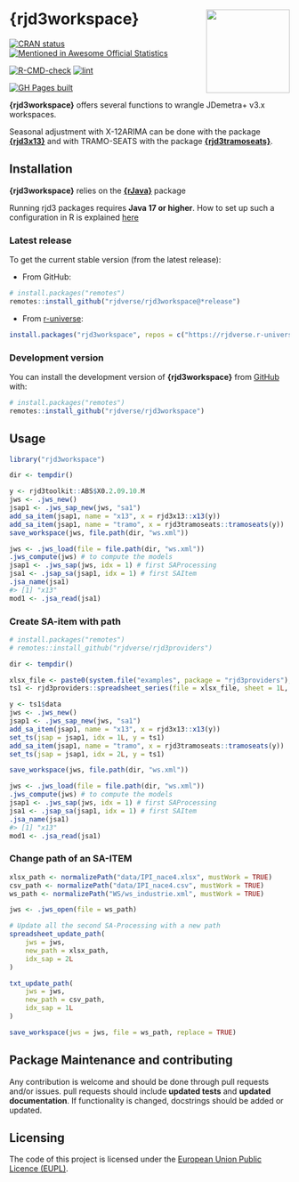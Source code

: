 
<!-- README.md is generated from README.Rmd. Please edit that file -->

# {rjd3workspace} <a href="https://rjdverse.github.io/rjd3workspace/"><img src="man/figures/logo.png" align="right" height="150" style="float:right; height:150px;"/></a>

<!-- badges: start -->

[![CRAN
status](https://www.r-pkg.org/badges/version/rjd3workspace)](https://CRAN.R-project.org/package=rjd3workspace)
[![Mentioned in Awesome Official
Statistics](https://awesome.re/mentioned-badge.svg)](http://www.awesomeofficialstatistics.org)

[![R-CMD-check](https://github.com/rjdverse/rjd3workspace/actions/workflows/R-CMD-check.yaml/badge.svg)](https://github.com/rjdverse/rjd3workspace/actions/workflows/R-CMD-check.yaml)
[![lint](https://github.com/rjdverse/rjd3workspace/actions/workflows/lint.yaml/badge.svg)](https://github.com/rjdverse/rjd3workspace/actions/workflows/lint.yaml)

[![GH Pages
built](https://github.com/rjdverse/rjd3workspace/actions/workflows/pkgdown.yaml/badge.svg)](https://github.com/rjdverse/rjd3workspace/actions/workflows/pkgdown.yaml)
<!-- badges: end -->

**{rjd3workspace}** offers several functions to wrangle JDemetra+ v3.x
workspaces.

Seasonal adjustment with X-12ARIMA can be done with the package
[**{rjd3x13}**](https://github.com/rjdverse/rjd3x13) and with
TRAMO-SEATS with the package
[**{rjd3tramoseats}**](https://github.com/rjdverse/rjd3tramoseats).

## Installation

**{rjd3workspace}** relies on the
[**{rJava}**](https://CRAN.R-project.org/package=rJava) package

Running rjd3 packages requires **Java 17 or higher**. How to set up such
a configuration in R is explained
[here](https://jdemetra-new-documentation.netlify.app/#Rconfig)

### Latest release

To get the current stable version (from the latest release):

- From GitHub:

``` r
# install.packages("remotes")
remotes::install_github("rjdverse/rjd3workspace@*release")
```

- From [r-universe](https://rjdverse.r-universe.dev/rjd3workspace):

``` r
install.packages("rjd3workspace", repos = c("https://rjdverse.r-universe.dev", "https://cloud.r-project.org"))
```

### Development version

You can install the development version of **{rjd3workspace}** from
[GitHub](https://github.com/) with:

``` r
# install.packages("remotes")
remotes::install_github("rjdverse/rjd3workspace")
```

## Usage

``` r
library("rjd3workspace")

dir <- tempdir()

y <- rjd3toolkit::ABS$X0.2.09.10.M
jws <- .jws_new()
jsap1 <- .jws_sap_new(jws, "sa1")
add_sa_item(jsap1, name = "x13", x = rjd3x13::x13(y))
add_sa_item(jsap1, name = "tramo", x = rjd3tramoseats::tramoseats(y))
save_workspace(jws, file.path(dir, "ws.xml"))

jws <- .jws_load(file = file.path(dir, "ws.xml"))
.jws_compute(jws) # to compute the models
jsap1 <- .jws_sap(jws, idx = 1) # first SAProcessing
jsa1 <- .jsap_sa(jsap1, idx = 1) # first SAItem
.jsa_name(jsa1)
#> [1] "x13"
mod1 <- .jsa_read(jsa1)
```

### Create SA-item with path

``` r
# install.packages("remotes")
# remotes::install_github("rjdverse/rjd3providers")

dir <- tempdir()

xlsx_file <- paste0(system.file("examples", package = "rjd3providers"), "/Insee.xlsx")
ts1 <- rjd3providers::spreadsheet_series(file = xlsx_file, sheet = 1L, series = 3L)

y <- ts1$data
jws <- .jws_new()
jsap1 <- .jws_sap_new(jws, "sa1")
add_sa_item(jsap1, name = "x13", x = rjd3x13::x13(y))
set_ts(jsap = jsap1, idx = 1L, y = ts1)
add_sa_item(jsap1, name = "tramo", x = rjd3tramoseats::tramoseats(y))
set_ts(jsap = jsap1, idx = 2L, y = ts1)

save_workspace(jws, file.path(dir, "ws.xml"))

jws <- .jws_load(file = file.path(dir, "ws.xml"))
.jws_compute(jws) # to compute the models
jsap1 <- .jws_sap(jws, idx = 1) # first SAProcessing
jsa1 <- .jsap_sa(jsap1, idx = 1) # first SAItem
.jsa_name(jsa1)
#> [1] "x13"
mod1 <- .jsa_read(jsa1)
```

### Change path of an SA-ITEM

``` r
xlsx_path <- normalizePath("data/IPI_nace4.xlsx", mustWork = TRUE)
csv_path <- normalizePath("data/IPI_nace4.csv", mustWork = TRUE)
ws_path <- normalizePath("WS/ws_industrie.xml", mustWork = TRUE)

jws <- .jws_open(file = ws_path)

# Update all the second SA-Processing with a new path
spreadsheet_update_path(
    jws = jws,
    new_path = xlsx_path,
    idx_sap = 2L
)

txt_update_path(
    jws = jws,
    new_path = csv_path,
    idx_sap = 1L
)

save_workspace(jws = jws, file = ws_path, replace = TRUE)
```

## Package Maintenance and contributing

Any contribution is welcome and should be done through pull requests
and/or issues. pull requests should include **updated tests** and
**updated documentation**. If functionality is changed, docstrings
should be added or updated.

## Licensing

The code of this project is licensed under the [European Union Public
Licence
(EUPL)](https://joinup.ec.europa.eu/collection/eupl/eupl-text-eupl-12).
